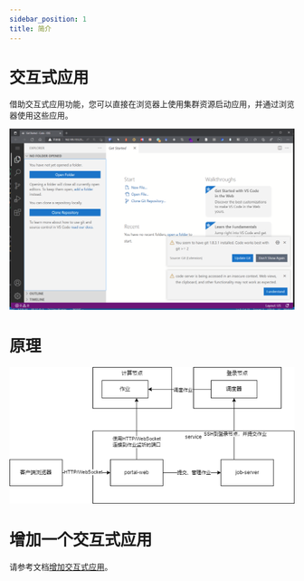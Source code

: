 ```yaml
---
sidebar_position: 1
title: 简介
---
```


# 交互式应用

借助交互式应用功能，您可以直接在浏览器上使用集群资源启动应用，并通过浏览器使用这些应用。

![在浏览器上使用VSCode](interactive-apps.png)

# 原理

![交互式应用的原理](../../../diagrams/app.png)

# 增加一个交互式应用

请参考文档[增加交互式应用](../apps/add.md)。

